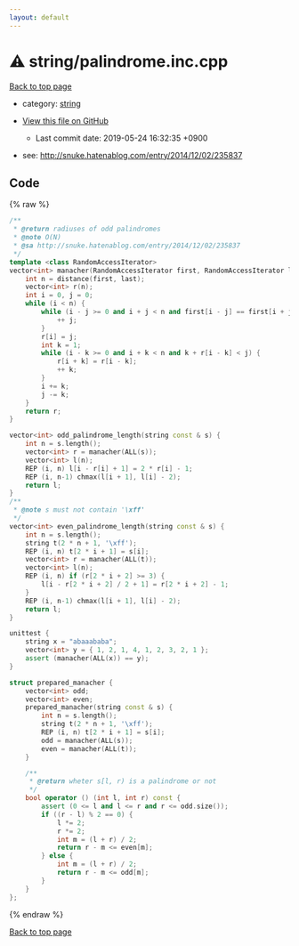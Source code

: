 ```yaml
---
layout: default
---
```


<!-- mathjax config similar to math.stackexchange -->
<script type="text/javascript" async
  src="https://cdnjs.cloudflare.com/ajax/libs/mathjax/2.7.5/MathJax.js?config=TeX-MML-AM_CHTML">
</script>
<script type="text/x-mathjax-config">
  MathJax.Hub.Config({
    TeX: { equationNumbers: { autoNumber: "AMS" }},
    tex2jax: {
      inlineMath: [ ['$','$'] ],
      processEscapes: true
    },
    "HTML-CSS": { matchFontHeight: false },
    displayAlign: "left",
    displayIndent: "2em"
  });
</script>

<script type="text/javascript" src="https://cdnjs.cloudflare.com/ajax/libs/jquery/3.4.1/jquery.min.js"></script>
<script src="https://cdn.jsdelivr.net/npm/jquery-balloon-js@1.1.2/jquery.balloon.min.js" integrity="sha256-ZEYs9VrgAeNuPvs15E39OsyOJaIkXEEt10fzxJ20+2I=" crossorigin="anonymous"></script>
<script type="text/javascript" src="../../assets/js/copy-button.js"></script>
<link rel="stylesheet" href="../../assets/css/copy-button.css" />


# :warning: string/palindrome.inc.cpp

<a href="../../index.html">Back to top page</a>

* category: <a href="../../index.html#b45cffe084dd3d20d928bee85e7b0f21">string</a>
* <a href="{{ site.github.repository_url }}/blob/master/string/palindrome.inc.cpp">View this file on GitHub</a>
    - Last commit date: 2019-05-24 16:32:35 +0900


* see: <a href="http://snuke.hatenablog.com/entry/2014/12/02/235837">http://snuke.hatenablog.com/entry/2014/12/02/235837</a>


## Code

{% raw %}
```cpp
/**
 * @return radiuses of odd palindromes
 * @note O(N)
 * @sa http://snuke.hatenablog.com/entry/2014/12/02/235837
 */
template <class RandomAccessIterator>
vector<int> manacher(RandomAccessIterator first, RandomAccessIterator last) {
    int n = distance(first, last);
    vector<int> r(n);
    int i = 0, j = 0;
    while (i < n) {
        while (i - j >= 0 and i + j < n and first[i - j] == first[i + j]) {
            ++ j;
        }
        r[i] = j;
        int k = 1;
        while (i - k >= 0 and i + k < n and k + r[i - k] < j) {
            r[i + k] = r[i - k];
            ++ k;
        }
        i += k;
        j -= k;
    }
    return r;
}

vector<int> odd_palindrome_length(string const & s) {
    int n = s.length();
    vector<int> r = manacher(ALL(s));
    vector<int> l(n);
    REP (i, n) l[i - r[i] + 1] = 2 * r[i] - 1;
    REP (i, n-1) chmax(l[i + 1], l[i] - 2);
    return l;
}
/**
 * @note s must not contain '\xff'
 */
vector<int> even_palindrome_length(string const & s) {
    int n = s.length();
    string t(2 * n + 1, '\xff');
    REP (i, n) t[2 * i + 1] = s[i];
    vector<int> r = manacher(ALL(t));
    vector<int> l(n);
    REP (i, n) if (r[2 * i + 2] >= 3) {
        l[i - r[2 * i + 2] / 2 + 1] = r[2 * i + 2] - 1;
    }
    REP (i, n-1) chmax(l[i + 1], l[i] - 2);
    return l;
}

unittest {
    string x = "abaaababa";
    vector<int> y = { 1, 2, 1, 4, 1, 2, 3, 2, 1 };
    assert (manacher(ALL(x)) == y);
}

struct prepared_manacher {
    vector<int> odd;
    vector<int> even;
    prepared_manacher(string const & s) {
        int n = s.length();
        string t(2 * n + 1, '\xff');
        REP (i, n) t[2 * i + 1] = s[i];
        odd = manacher(ALL(s));
        even = manacher(ALL(t));
    }

    /**
     * @return wheter s[l, r) is a palindrome or not
     */
    bool operator () (int l, int r) const {
        assert (0 <= l and l <= r and r <= odd.size());
        if ((r - l) % 2 == 0) {
            l *= 2;
            r *= 2;
            int m = (l + r) / 2;
            return r - m <= even[m];
        } else {
            int m = (l + r) / 2;
            return r - m <= odd[m];
        }
    }
};

```
{% endraw %}

<a href="../../index.html">Back to top page</a>

